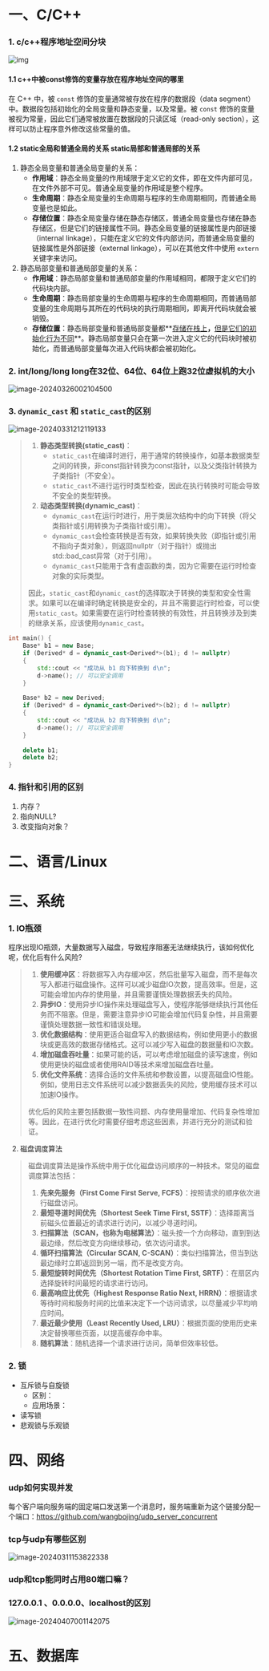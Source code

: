 # 一、C/C++

###  1. c/c++程序地址空间分块

![img](https://typora-dusong.oss-cn-chengdu.aliyuncs.com/v2-e793cc1f6a147aa3e955345a7da2d57e_r.jpg)

#### 1.1 c++中被const修饰的变量存放在程序地址空间的哪里

在 C++ 中，被 `const` 修饰的变量通常被存放在程序的数据段（data segment）中。数据段包括初始化的全局变量和静态变量，以及常量。被 `const` 修饰的变量被视为常量，因此它们通常被放置在数据段的只读区域（read-only section），这样可以防止程序意外修改这些常量的值。

#### 1.2 static全局和普通全局的关系 static局部和普通局部的关系

1. 静态全局变量和普通全局变量的关系：
   - **作用域**：静态全局变量的作用域限于定义它的文件，即在文件内部可见，在文件外部不可见。普通全局变量的作用域是整个程序。
   - **生命周期**：静态全局变量的生命周期与程序的生命周期相同，而普通全局变量也是如此。
   - **存储位置**：静态全局变量存储在静态存储区，普通全局变量也存储在静态存储区，但是它们的链接属性不同。静态全局变量的链接属性是内部链接（internal linkage），只能在定义它的文件内部访问，而普通全局变量的链接属性是外部链接（external linkage），可以在其他文件中使用 `extern` 关键字来访问。
2. 静态局部变量和普通局部变量的关系：
   - **作用域**：静态局部变量和普通局部变量的作用域相同，都限于定义它们的代码块内部。
   - **生命周期**：静态局部变量的生命周期与程序的生命周期相同，而普通局部变量的生命周期与其所在的代码块的执行周期相同，即离开代码块就会被销毁。
   - **存储位置**：静态局部变量和普通局部变量都**<u>存储在栈上</u>**，**<u>但是它们的初始化行为不同</u>**。静态局部变量只会在第一次进入定义它的代码块时被初始化，而普通局部变量每次进入代码块都会被初始化。

### 2. int/long/long long在32位、64位、64位上跑32位虚拟机的大小

![image-20240326002104500](https://typora-dusong.oss-cn-chengdu.aliyuncs.com/image-20240326002104500.png)



### 3. `dynamic_cast` 和 `static_cast`的区别

![image-20240331212119133](https://typora-dusong.oss-cn-chengdu.aliyuncs.com/image-20240331212119133.png)

> 1. **静态类型转换(static_cast)**：
>    - `static_cast`在编译时进行，用于通常的转换操作，如基本数据类型之间的转换，非const指针转换为const指针，以及父类指针转换为子类指针（不安全）。
>    - `static_cast`不进行运行时类型检查，因此在执行转换时可能会导致不安全的类型转换。
> 2. **动态类型转换(dynamic_cast)**：
>    - `dynamic_cast`在运行时进行，用于类层次结构中的向下转换（将父类指针或引用转换为子类指针或引用）。
>    - `dynamic_cast`会检查转换是否有效，如果转换失败（即指针或引用不指向子类对象），则返回nullptr（对于指针）或抛出std::bad_cast异常（对于引用）。
>    - `dynamic_cast`只能用于含有虚函数的类，因为它需要在运行时检查对象的实际类型。
>
> 因此，`static_cast`和`dynamic_cast`的选择取决于转换的类型和安全性需求。如果可以在编译时确定转换是安全的，并且不需要运行时检查，可以使用`static_cast`。如果需要在运行时检查转换的有效性，并且转换涉及到类的继承关系，应该使用`dynamic_cast`。

```cpp
int main() {
    Base* b1 = new Base;
    if (Derived* d = dynamic_cast<Derived*>(b1); d != nullptr)
    {
        std::cout << "成功从 b1 向下转换到 d\n";
        d->name(); // 可以安全调用
    }
 
    Base* b2 = new Derived;
    if (Derived* d = dynamic_cast<Derived*>(b2); d != nullptr)
    {
        std::cout << "成功从 b2 向下转换到 d\n";
        d->name(); // 可以安全调用
    }
 
    delete b1;
    delete b2;
}
```

### 4. 指针和引用的区别

1. 内存？
2. 指向NULL?
3. 改变指向对象？

# 二、语言/Linux





# 三、系统

### 1. IO瓶颈

程序出现IO瓶颈，大量数据写入磁盘，导致程序阻塞无法继续执行，该如何优化呢，优化后有什么风险?

> 1. **使用缓冲区**：将数据写入内存缓冲区，然后批量写入磁盘，而不是每次写入都进行磁盘操作。这样可以减少磁盘IO次数，提高效率。但是，这可能会增加内存的使用量，并且需要谨慎处理数据丢失的风险。
> 2. **异步IO**：使用异步IO操作来处理磁盘写入，使程序能够继续执行其他任务而不阻塞。但是，需要注意异步IO可能会增加代码复杂性，并且需要谨慎处理数据一致性和错误处理。
> 3. **优化数据结构**：使用更适合磁盘写入的数据结构，例如使用更小的数据块或更高效的数据存储格式。这可以减少写入磁盘的数据量和IO次数。
> 4. **增加磁盘吞吐量**：如果可能的话，可以考虑增加磁盘的读写速度，例如使用更快的磁盘或者使用RAID等技术来增加磁盘吞吐量。
> 5. **优化文件系统**：选择合适的文件系统和参数设置，以提高磁盘IO性能。例如，使用日志文件系统可以减少数据丢失的风险，使用缓存技术可以加速IO操作。
>
> 优化后的风险主要包括数据一致性问题、内存使用量增加、代码复杂性增加等。因此，在进行优化时需要仔细考虑这些因素，并进行充分的测试和验证。

2. 磁盘调度算法

> 
> 磁盘调度算法是操作系统中用于优化磁盘访问顺序的一种技术。常见的磁盘调度算法包括：
>
> 1. **先来先服务（First Come First Serve, FCFS）**：按照请求的顺序依次进行磁盘访问。
> 2. **最短寻道时间优先（Shortest Seek Time First, SSTF）**：选择距离当前磁头位置最近的请求进行访问，以减少寻道时间。
> 3. **扫描算法（SCAN，也称为电梯算法）**：磁头按一个方向移动，直到到达最边缘，然后改变方向继续移动，依次访问请求。
> 4. **循环扫描算法（Circular SCAN, C-SCAN）**：类似扫描算法，但当到达最边缘时立即返回到另一端，而不是改变方向。
> 5. **最短旋转时间优先（Shortest Rotation Time First, SRTF）**：在扇区内选择旋转时间最短的请求进行访问。
> 6. **最高响应比优先（Highest Response Ratio Next, HRRN）**：根据请求等待时间和服务时间的比值来决定下一个访问请求，以尽量减少平均响应时间。
> 7. **最近最少使用（Least Recently Used, LRU）**：根据页面的使用历史来决定替换哪些页面，以提高缓存命中率。
> 8. **随机算法**：随机选择一个请求进行访问，简单但效率较低。



### 2. 锁

- 互斥锁与自旋锁
  - 区别：
  - 应用场景：
- 读写锁
- 悲观锁与乐观锁

# 四、网络

### udp如何实现并发

每个客户端向服务端的固定端口发送第一个消息时，服务端重新为这个链接分配一个端口：https://github.com/wangbojing/udp_server_concurrent

### tcp与udp有哪些区别

![image-20240311153822338](https://typora-dusong.oss-cn-chengdu.aliyuncs.com/image-20240311153822338.png)

### udp和tcp能同时占用80端口嘛？



### 127.0.0.1 、0.0.0.0、localhost的区别

![image-20240407001142075](https://typora-dusong.oss-cn-chengdu.aliyuncs.com/image-20240407001142075.png)

# 五、数据库
